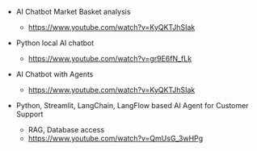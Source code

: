 - AI Chatbot Market Basket analysis

  - https://www.youtube.com/watch?v=KyQKTJhSIak

- Python local AI chatbot

  - https://www.youtube.com/watch?v=gr9E6fN_fLk

- AI Chatbot with Agents

  - https://www.youtube.com/watch?v=KyQKTJhSIak

- Python, Streamlit, LangChain, LangFlow based AI Agent for Customer Support
  - RAG, Database access
  - https://www.youtube.com/watch?v=QmUsG_3wHPg
